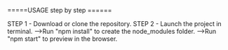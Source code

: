 =====USAGE step by step ======

STEP 1 - Download or clone the repository.
STEP 2 - Launch the project in terminal.
            -->Run "npm install" to create the node_modules folder.
            -->Run "npm start" to preview in the browser.